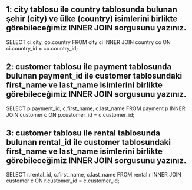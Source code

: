 ## 1: city tablosu ile country tablosunda bulunan şehir (city) ve ülke (country) isimlerini birlikte görebileceğimiz INNER JOIN sorgusunu yazınız.
SELECT ci.city, co.country FROM city ci INNER JOIN country co ON ci.country_id = co.country_id;

## 2: customer tablosu ile payment tablosunda bulunan payment_id ile customer tablosundaki first_name ve last_name isimlerini birlikte görebileceğimiz INNER JOIN sorgusunu yazınız.
SELECT p.payment_id, c.first_name, c.last_name FROM payment p INNER JOIN customer c ON p.customer_id = c.customer_id;

## 3: customer tablosu ile rental tablosunda bulunan rental_id ile customer tablosundaki first_name ve last_name isimlerini birlikte görebileceğimiz INNER JOIN sorgusunu yazınız.
SELECT r.rental_id, c.first_name, c.last_name FROM rental r INNER JOIN customer c ON r.customer_id = c.customer_id;
